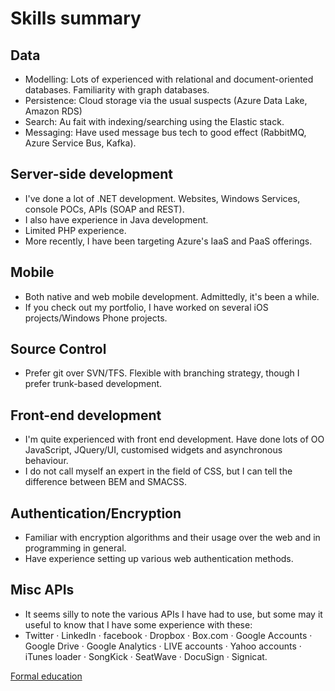 # Skills summary

## Data

- Modelling: Lots of experienced with relational and document-oriented databases. Familiarity with graph databases.
- Persistence: Cloud storage via the usual suspects (Azure Data Lake, Amazon RDS)
- Search: Au fait with indexing/searching using the Elastic stack.
- Messaging: Have used message bus tech to good effect (RabbitMQ, Azure Service Bus, Kafka).

## Server-side development

- I've done a lot of .NET development.  Websites, Windows Services, console POCs, APIs (SOAP and REST).
- I also have experience in Java development.
- Limited PHP experience.
- More recently, I have been targeting Azure's IaaS and PaaS offerings.

## Mobile

- Both native and web mobile development.  Admittedly, it's been a while.
- If you check out my portfolio, I have worked on several iOS projects/Windows Phone projects.

## Source Control

- Prefer git over SVN/TFS.  Flexible with branching strategy, though I prefer trunk-based development.

## Front-end development

- I'm quite experienced with front end development. Have done lots of OO JavaScript, JQuery/UI, customised widgets and asynchronous behaviour.
- I do not call myself an expert in the field of CSS, but I can tell the difference between BEM and SMACSS.

## Authentication/Encryption

- Familiar with encryption algorithms and their usage over the web and in programming in general.
- Have experience setting up various web authentication methods.

## Misc APIs

- It seems silly to note the various APIs I have had to use, but some may it useful to know that I have some experience with these:
- Twitter · LinkedIn · facebook · Dropbox · Box.com · Google Accounts · Google Drive · Google Analytics · LIVE accounts · Yahoo accounts · iTunes loader · SongKick · SeatWave · DocuSign · Signicat.

[Formal education](education)
